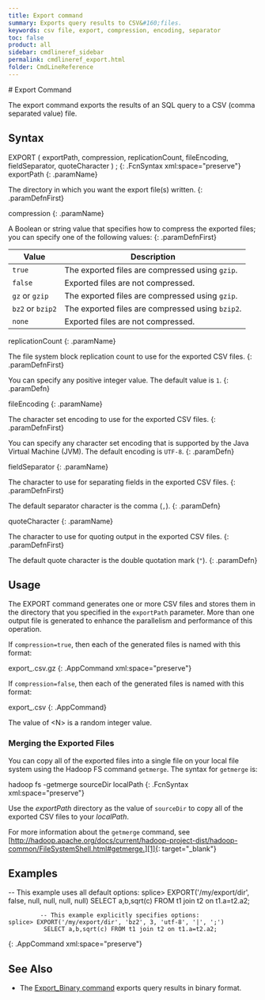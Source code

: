 ```yaml
---
title: Export command
summary: Exports query results to CSV&#160;files.
keywords: csv file, export, compression, encoding, separator
toc: false
product: all
sidebar: cmdlineref_sidebar
permalink: cmdlineref_export.html
folder: CmdLineReference
---
```

<section>
<div class="TopicContent" data-swiftype-index="true" markdown="1">
# Export Command

The <span class="AppCommand">export</span> command exports the results
of an SQL query to a CSV (comma separated value) file.

## Syntax

<div class="fcnWrapperWide" markdown="1">
    EXPORT ( exportPath,
             compression,
             replicationCount,
             fileEncoding,
             fieldSeparator,
             quoteCharacter )  <SQL_QUERY>;
{: .FcnSyntax xml:space="preserve"}

</div>
<div class="paramList" markdown="1">
exportPath
{: .paramName}

The directory in which you want the export file(s) written.
{: .paramDefnFirst}

compression
{: .paramName}

A Boolean or string value that specifies how to compress the exported files; you can specify one of
the following values:
{: .paramDefnFirst}

<div markdown="0">
    <table summary="Possible values for compression">
            <col />
            <col />
            <thead>
                <tr>
                    <th>Value</th>
                    <th>Description</th>
                </tr>
            </thead>
            <tbody>
                <tr>
                    <td><code>true</code></td>
                    <td>The exported files are compressed using <code>gzip</code>.</td>
                </tr>
                <tr>
                    <td><code>false</code></td>
                    <td>Exported files are not compressed.</td>
                </tr>
                <tr>
                    <td><code>gz</code> or <code>gzip</code></td>
                    <td>The exported files are compressed using <code>gzip</code>.</td>
                </tr>
                <tr>
                    <td><code>bz2</code> or <code>bzip2</code></td>
                    <td>The exported files are compressed using <code>bzip2</code>.</td>
                </tr>
                <tr>
                    <td><code>none</code></td>
                    <td>Exported files are not compressed.</td>
                </tr>
            </tbody>
        </table>
</div>

replicationCount
{: .paramName}

The file system block replication count to use for the exported
CSV files.
{: .paramDefnFirst}

You can specify any positive integer value. The default value is `1`.
{: .paramDefn}

fileEncoding
{: .paramName}

The character set encoding to use for the exported CSV files.
{: .paramDefnFirst}

You can specify any character set encoding that is supported by the
Java Virtual Machine (JVM). The default encoding is `UTF-8`.
{: .paramDefn}

fieldSeparator
{: .paramName}

The character to use for separating fields in the exported CSV files.
{: .paramDefnFirst}

The default separator character is the comma (`,`).
{: .paramDefn}

quoteCharacter
{: .paramName}

The character to use for quoting output in the exported CSV files.
{: .paramDefnFirst}

The default quote character is the double quotation mark (`"`).
{: .paramDefn}

</div>

## Usage

The <span class="AppCommand">EXPORT</span> command generates one or
more
CSV files and stores them in the directory that you specified in the
`exportPath` parameter. More than one output file is generated to
enhance the parallelism and performance of this operation.

If `compression=true`, then each of the generated files is named with
this format:

 <div class="preWrapper" markdown="1">
    export_<N>.csv.gz
{: .AppCommand xml:space="preserve"}

</div>

If `compression=false`, then each of the generated files is named with
this format:

 <div class="preWrapper" markdown="1">
    export_<N>.csv
{: .AppCommand}

</div>

The value of <span class="AppCommand">&lt;N&gt;</span> is a random
integer value.

### Merging the Exported Files

You can copy all of the exported files into a single file on your local
file system using the Hadoop FS command `getmerge`. The syntax for
`getmerge` is:

 <div class="fcnWrapperWide" markdown="1">
    hadoop fs -getmerge sourceDir localPath
{: .FcnSyntax xml:space="preserve"}

</div>

Use the *exportPath* directory as the value of `sourceDir` to copy all of
the exported CSV files to your *localPath*.

For more information about the `getmerge` command, see
[http://hadoop.apache.org/docs/current/hadoop-project-dist/hadoop-common/FileSystemShell.html#getmerge.][1]{:
target="_blank"}

## Examples

 <div class="preWrapperWide" markdown="1">
             -- This example uses all default options:
     splice> EXPORT('/my/export/dir', false, null, null, null, null)
              SELECT a,b,sqrt(c) FROM t1 join t2 on t1.a=t2.a2;

             -- This example explicitly specifies options:
    splice> EXPORT('/my/export/dir', 'bz2', 3, 'utf-8', '|', ';')
              SELECT a,b,sqrt(c) FROM t1 join t2 on t1.a=t2.a2;
{: .AppCommand xml:space="preserve"}

</div>

## See Also
* The [Export_Binary command](cmdlineref_exportbinary.html) exports query results in binary format.


</div>
</section>



[1]: http://hadoop.apache.org/docs/current/hadoop-project-dist/hadoop-common/FileSystemShell.html#getmerge
